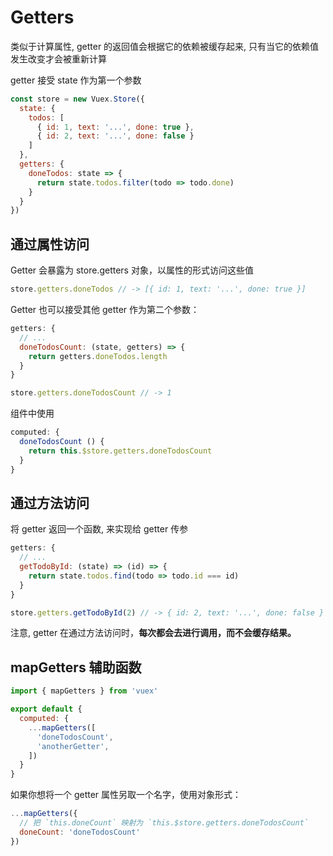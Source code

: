 # Getters

类似于计算属性, getter 的返回值会根据它的依赖被缓存起来, 只有当它的依赖值发生改变才会被重新计算

getter 接受 state 作为第一个参数

```js
const store = new Vuex.Store({
  state: {
    todos: [
      { id: 1, text: '...', done: true },
      { id: 2, text: '...', done: false }
    ]
  },
  getters: {
    doneTodos: state => {
      return state.todos.filter(todo => todo.done)
    }
  }
})
```

## 通过属性访问
Getter 会暴露为 store.getters 对象，以属性的形式访问这些值
```js
store.getters.doneTodos // -> [{ id: 1, text: '...', done: true }]
```

Getter 也可以接受其他 getter 作为第二个参数：
```js
getters: {
  // ...
  doneTodosCount: (state, getters) => {
    return getters.doneTodos.length
  }
}
```
```js
store.getters.doneTodosCount // -> 1
```
组件中使用
```js
computed: {
  doneTodosCount () {
    return this.$store.getters.doneTodosCount
  }
}
```

## 通过方法访问
将 getter 返回一个函数, 来实现给 getter 传参
```js
getters: {
  // ...
  getTodoById: (state) => (id) => {
    return state.todos.find(todo => todo.id === id)
  }
}
```
```js
store.getters.getTodoById(2) // -> { id: 2, text: '...', done: false }
```
注意, getter 在通过方法访问时，**每次都会去进行调用，而不会缓存结果。**

## mapGetters 辅助函数
```js
import { mapGetters } from 'vuex'

export default {
  computed: {
    ...mapGetters([
      'doneTodosCount',
      'anotherGetter',
    ])
  }
}
```

如果你想将一个 getter 属性另取一个名字，使用对象形式：
```js
...mapGetters({
  // 把 `this.doneCount` 映射为 `this.$store.getters.doneTodosCount`
  doneCount: 'doneTodosCount'
})
```